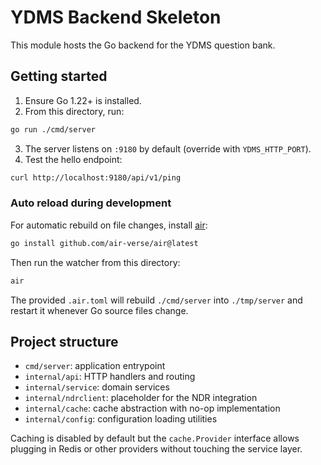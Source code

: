 # YDMS Backend Skeleton

This module hosts the Go backend for the YDMS question bank.

## Getting started

1. Ensure Go 1.22+ is installed.
2. From this directory, run:

```bash
go run ./cmd/server
```

3. The server listens on `:9180` by default (override with `YDMS_HTTP_PORT`).
4. Test the hello endpoint:

```bash
curl http://localhost:9180/api/v1/ping
```

### Auto reload during development

For automatic rebuild on file changes, install [air](https://github.com/air-verse/air):

```bash
go install github.com/air-verse/air@latest
```

Then run the watcher from this directory:

```bash
air
```

The provided `.air.toml` will rebuild `./cmd/server` into `./tmp/server` and restart it whenever Go source files change.

## Project structure

- `cmd/server`: application entrypoint
- `internal/api`: HTTP handlers and routing
- `internal/service`: domain services
- `internal/ndrclient`: placeholder for the NDR integration
- `internal/cache`: cache abstraction with no-op implementation
- `internal/config`: configuration loading utilities

Caching is disabled by default but the `cache.Provider` interface allows plugging
in Redis or other providers without touching the service layer.
